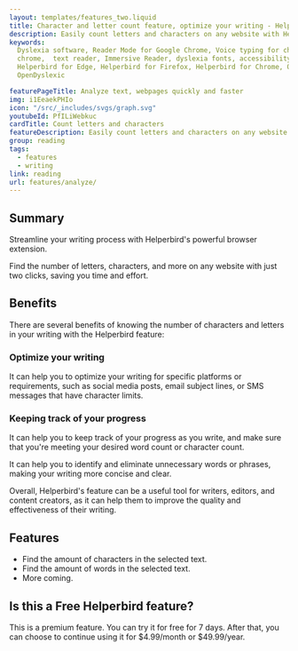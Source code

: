 ```yaml
---
layout: templates/features_two.liquid
title: Character and letter count feature, optimize your writing - Helperbird
description: Easily count letters and characters on any website with Helperbird's browser extension. Two clicks for efficient writing.
keywords:
  Dyslexia software, Reader Mode for Google Chrome, Voice typing for chrome, Text to speech for
  chrome,  text reader, Immersive Reader, dyslexia fonts, accessibility software, dyslexia software,
  Helperbird for Edge, Helperbird for Firefox, Helperbird for Chrome, Opendyslexic for Chrome,
  OpenDyslexic

featurePageTitle: Analyze text, webpages quickly and faster
img: i1EeaekPHIo
icon: "/src/_includes/svgs/graph.svg"
youtubeId: PfILiWebkuc
cardTitle: Count letters and characters
featureDescription: Easily count letters and characters on any website with Helperbird's browser extension. Two clicks for efficient writing.
group: reading
tags: 
  - features
  - writing
link: reading
url: features/analyze/
---
```



## Summary

Streamline your writing process with Helperbird's powerful browser extension. 

Find the number of letters, characters, and more on any website with just two clicks, saving you time and effort.


## Benefits
There are several benefits of knowing the number of characters and letters in your writing with the Helperbird feature:

### Optimize your writing

It can help you to optimize your writing for specific platforms or requirements, such as social media posts, email subject lines, or SMS messages that have character limits.

### Keeping track of your progress
It can help you to keep track of your progress as you write, and make sure that you're meeting your desired word count or character count.

It can help you to identify and eliminate unnecessary words or phrases, making your writing more concise and clear.

Overall, Helperbird's feature can be a useful tool for writers, editors, and content creators, as it can help them to improve the quality and effectiveness of their writing.

## Features

- Find the amount of characters in the selected text.
- Find the amount of words in the selected text.
- More coming.



## Is this a Free Helperbird feature?
This is a premium feature. You can try it for free for 7 days. After that, you can choose to continue using it for $4.99/month or $49.99/year.




